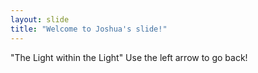 ```yaml
---
layout: slide
title: "Welcome to Joshua's slide!"
---
```

"The Light within the Light" 
Use the left arrow to go back! 
